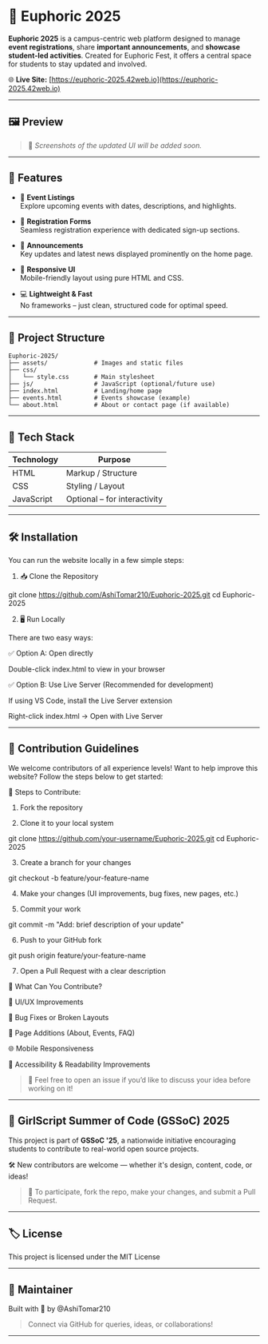 # 🎉 Euphoric 2025

**Euphoric 2025** is a campus-centric web platform designed to manage **event registrations**, share **important announcements**, and **showcase student-led activities**. Created for Euphoric Fest, it offers a central space for students to stay updated and involved.

🌐 **Live Site:** [https://euphoric-2025.42web.io](https://euphoric-2025.42web.io)

---

## 🖼️ Preview

> 📸 *Screenshots of the updated UI will be added soon.*

---

## 🚀 Features

- 📅 **Event Listings**  
  Explore upcoming events with dates, descriptions, and highlights.

- 📝 **Registration Forms**  
  Seamless registration experience with dedicated sign-up sections.

- 📢 **Announcements**  
  Key updates and latest news displayed prominently on the home page.

- 🎨 **Responsive UI**  
  Mobile-friendly layout using pure HTML and CSS.

- 💻 **Lightweight & Fast**  
  No frameworks – just clean, structured code for optimal speed.

---

## 🧩 Project Structure

```plaintext
Euphoric-2025/
├── assets/             # Images and static files
├── css/
│   └── style.css       # Main stylesheet
├── js/                 # JavaScript (optional/future use)
├── index.html          # Landing/home page
├── events.html         # Events showcase (example)
└── about.html          # About or contact page (if available)
```

---

## 🧰 Tech Stack

| Technology | Purpose                 |
|------------|--------------------------|
| HTML       | Markup / Structure       |
| CSS        | Styling / Layout         |
| JavaScript | Optional – for interactivity |

---

## 🛠️ Installation

You can run the website locally in a few simple steps:

1. 📥 Clone the Repository

git clone https://github.com/AshiTomar210/Euphoric-2025.git
cd Euphoric-2025

2. 🖥️ Run Locally

There are two easy ways:

✅ Option A: Open directly

Double-click index.html to view in your browser


✅ Option B: Use Live Server (Recommended for development)

If using VS Code, install the Live Server extension

Right-click index.html → Open with Live Server




---

## 🤝 Contribution Guidelines

We welcome contributors of all experience levels!
Want to help improve this website? Follow the steps below to get started:

🧾 Steps to Contribute:

1. Fork the repository


2. Clone it to your local system

git clone https://github.com/your-username/Euphoric-2025.git
cd Euphoric-2025


3. Create a branch for your changes

git checkout -b feature/your-feature-name


4. Make your changes (UI improvements, bug fixes, new pages, etc.)


5. Commit your work

git commit -m "Add: brief description of your update"


6. Push to your GitHub fork

git push origin feature/your-feature-name


7. Open a Pull Request with a clear description



🙋 What Can You Contribute?

🎨 UI/UX Improvements

🐛 Bug Fixes or Broken Layouts

📄 Page Additions (About, Events, FAQ)

🌐 Mobile Responsiveness

📢 Accessibility & Readability Improvements


> 💬 Feel free to open an issue if you’d like to discuss your idea before working on it!

---

## 🚀 GirlScript Summer of Code (GSSoC) 2025

This project is part of **GSSoC '25**, a nationwide initiative encouraging students to contribute to real-world open source projects.

🛠️ New contributors are welcome — whether it's design, content, code, or ideas!

> 📌 To participate, fork the repo, make your changes, and submit a Pull Request.

---

## 🏷️ License

This project is licensed under the MIT License


---

## 🙋 Maintainer

Built with 💜 by @AshiTomar210

> Connect via GitHub for queries, ideas, or collaborations!

---
